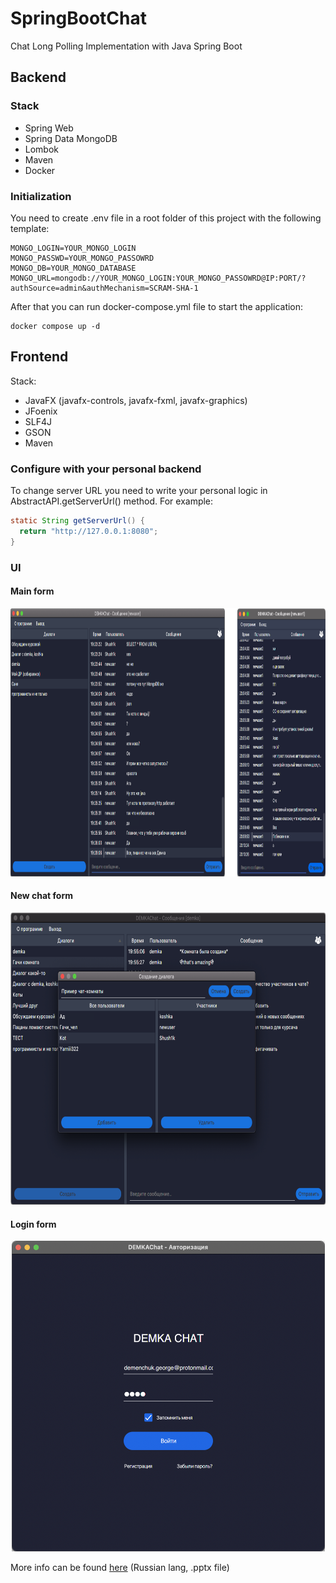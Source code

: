 # SpringBootChat
Chat Long Polling Implementation with Java Spring Boot

## Backend

### Stack
- Spring Web
- Spring Data MongoDB
- Lombok
- Maven
- Docker

### Initialization
You need to create .env file in a root folder of this project with the following template:

```shell
MONGO_LOGIN=YOUR_MONGO_LOGIN
MONGO_PASSWD=YOUR_MONGO_PASSOWRD
MONGO_DB=YOUR_MONGO_DATABASE
MONGO_URL=mongodb://YOUR_MONGO_LOGIN:YOUR_MONGO_PASSOWRD@IP:PORT/?authSource=admin&authMechanism=SCRAM-SHA-1
```

After that you can run docker-compose.yml file to start the application:
```shell
docker compose up -d
```

## Frontend

Stack:
- JavaFX (javafx-controls, javafx-fxml, javafx-graphics)
- JFoenix
- SLF4J
- GSON
- Maven

### Configure with your personal backend
To change server URL you need to write your personal logic in AbstractAPI.getServerUrl() method.
For example:
```java
static String getServerUrl() {
  return "http://127.0.0.1:8080";
}
```

### UI

#### Main form
<img src="https://github.com/GeorgiyDemo/SpringBootChat/blob/img/main.png"  width="980" height="429"/>


#### New сhat form
<p align="center">
    <img src="https://github.com/GeorgiyDemo/SpringBootChat/blob/img/create.png"  width="739" height="467"/>
</p>

#### Login form
<p align="center">
  <img src="https://github.com/GeorgiyDemo/SpringBootChat/blob/img/login.png"  width="501" height="497" 
</p>


More info can be found [here](https://github.com/GeorgiyDemo/FA/blob/master/more/courseworks/SpringBootChat/%D0%9F%D0%9819-4%20%D0%94%D0%B5%D0%BC%D0%B5%D0%BD%D1%87%D1%83%D0%BA%20%D0%93%D0%B5%D0%BE%D1%80%D0%B3%D0%B8%D0%B9%20%D0%9A%D1%83%D1%80%D1%81%D0%BE%D0%B2%D0%B0%D1%8F.pptx) (Russian lang, .pptx file)